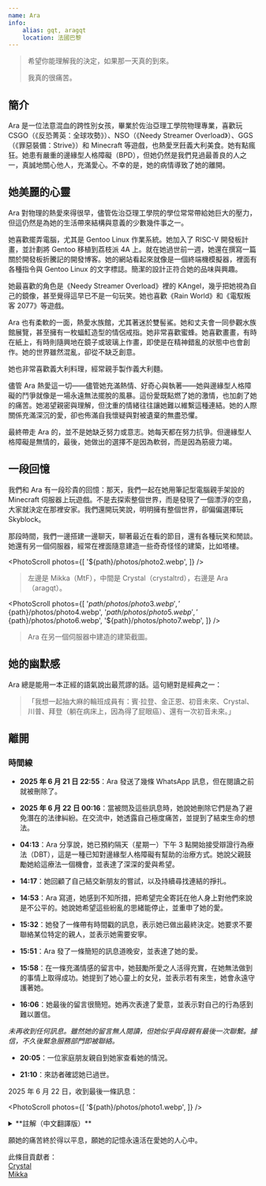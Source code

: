 ```yaml
---
name: Ara
info:
    alias: gqt, aragqt
    location: 法國巴黎
---
```


> 希望你能理解我的決定，如果那一天真的到來。
> 
> 我真的很痛苦。

## 簡介

Ara 是一位法意混血的跨性別女孩，畢業於佐治亞理工學院物理專業，喜歡玩 CSGO（《反恐菁英：全球攻勢》）、NSO（《Needy Streamer Overload》）、GGS（《罪惡裝備：Strive》）和 Minecraft 等遊戲，也熱愛烹飪義大利美食。她有點瘋狂。她患有嚴重的邊緣型人格障礙（BPD），但她仍然是我們見過最善良的人之一，真誠地關心他人，充滿愛心。不幸的是，她的病情導致了她的離開。

## 她美麗的心靈

Ara 對物理的熱愛來得很早，儘管佐治亞理工學院的學位常常帶給她巨大的壓力，但這仍然是為她的生活帶來結構與意義的少數幾件事之一。

她喜歡擺弄電腦，尤其是 Gentoo Linux 作業系統。她加入了 RISC-V 開發板計畫，並計劃將 Gentoo 移植到荔枝派 4A 上。就在她過世前一週，她還在撰寫一篇關於開發板折騰記的開發博客。她的網站看起來就像是一個終端機模擬器，裡面有各種指令與 Gentoo Linux 的文字標誌。簡潔的設計正符合她的品味與興趣。

她最喜歡的角色是《Needy Streamer Overload》裡的 KAngel，幾乎把她視為自己的鏡像，甚至覺得這早已不是一句玩笑。她也喜歡《Rain World》和《電馭叛客 2077》等遊戲。

Ara 也有柔軟的一面，熱愛水族館，尤其著迷於雙髻鯊。她和丈夫會一同參觀水族館展覽，甚至擁有一枚蝠魟造型的情侶戒指。她非常喜歡蜜蜂。她喜歡畫畫，有時在紙上，有時則隨興地在鏡子或玻璃上作畫，即使是在精神錯亂的狀態中也會創作。她的世界雖然混亂，卻從不缺乏創意。

她也非常喜歡義大利料理，經常親手製作義大利麵。

儘管 Ara 熱愛這一切——儘管她充滿熱情、好奇心與執著——她與邊緣型人格障礙的鬥爭就像是一場永遠無法擺脫的風暴。這份愛既點燃了她的激情，也加劇了她的痛苦。她渴望親密與理解，但沈重的情緒往往讓她難以維繫這種連結。她的人際關係充滿深沉的愛，卻也佈滿自我懷疑與對被遺棄的無盡恐懼。

最終帶走 Ara 的，並不是她缺乏努力或意志。她每天都在努力抗爭。但邊緣型人格障礙是無情的，最後，她做出的選擇不是因為軟弱，而是因為筋疲力竭。

## 一段回憶

我們和 Ara 有一段珍貴的回憶：那天，我們一起在她用筆記型電腦親手架設的 Minecraft 伺服器上玩遊戲。不是去探索整個世界，而是發現了一個漂浮的空島，大家就決定在那裡安家。我們還開玩笑說，明明擁有整個世界，卻偏偏選擇玩 Skyblock。

那段時間，我們一邊搭建一邊聊天，聊著最近在看的節目，還有各種玩笑和閒談。她還有另一個伺服器，經常在裡面隨意建造一些奇奇怪怪的建築，比如塔樓。

<PhotoScroll photos={[
    '${path}/photos/photo2.webp',
]} />

> 左邊是 Mikka（MtF），中間是 Crystal（crystaltrd），右邊是 Ara（aragqt）。

<PhotoScroll photos={[
    '${path}/photos/photo3.webp',
    '${path}/photos/photo4.webp',
    '${path}/photos/photo5.webp',
    '${path}/photos/photo6.webp',
    '${path}/photos/photo7.webp',
]} />

> Ara 在另一個伺服器中建造的建築截圖。

## 她的幽默感

Ara 總是能用一本正經的語氣說出最荒謬的話。這句絕對是經典之一：

> 「我想一起抽大麻的輪班成員有：賓·拉登、金正恩、初音未來、Crystal、川普、拜登（躺在病床上，因為得了屁眼癌）、還有一次初音未來。」

## 離開

### 時間線

- **2025 年 6 月 21 日 22:55**：Ara 發送了幾條 WhatsApp 訊息，但在閱讀之前就被刪除了。

- **2025 年 6 月 22 日 00:16**：當被問及這些訊息時，她說她刪除它們是為了避免潛在的法律糾紛。在交流中，她透露自己極度痛苦，並提到了結束生命的想法。

- **04:13**：Ara 分享說，她已預約隔天（星期一）下午 3 點開始接受辯證行為療法（DBT），這是一種已知對邊緣型人格障礙有幫助的治療方式。她說父親鼓勵她給這療法一個機會，並表達了深深的愛與希望。

- **14:17**：她回顧了自己結交新朋友的嘗試，以及持續尋找連結的掙扎。

- **14:53**：Ara 寫道，她感到不知所措，把希望完全寄託在他人身上對他們來說是不公平的。她說她希望這些紛亂的思緒能停止，並重申了她的愛。

- **15:32**：她發了一條帶有時間戳的訊息，表示她已做出最終決定。她要求不要聯絡某位特定的親人，並表示她需要安寧。

- **15:51**：Ara 發了一條簡短的訊息道晚安，並表達了她的愛。

- **15:58**：在一條充滿情感的留言中，她鼓勵所愛之人活得充實，在她無法做到的事情上取得成功。她提到了她心靈上的女兒，並表示若有來生，她會永遠守護著她。

- **16:06**：她最後的留言很簡短。她再次表達了愛意，並表示對自己的行為感到難以置信。

*未再收到任何訊息。雖然她的留言無人閱讀，但她似乎與母親有最後一次聯繫。據信，不久後緊急服務部門即被聯絡。*

- **20:05**：一位家庭朋友親自到她家查看她的情況。

- **21:10**：來訪者確認她已過世。

2025 年 6 月 22 日，收到最後一條訊息：

<PhotoScroll photos={[
'${path}/photos/photo1.webp',
]} />

<details>
<summary>**註解（中文翻譯版）**</summary>

> 我他媽才不在乎你把我當成什麼人
> 
> 我實在無法再這樣活下去了
> 
> 真的不行。各種想法一直在我腦子裡翻騰，什麼藥都試過了，但沒有任何療法有效，以後也不會有用。
> 
> 希望你尊重我的決定。我已經拿到了學位。這是我一直以來夢寐以求的，現在終於如願以償了。
> 
> 我的腦子爛透了，再也做不了別的了。在這個顯然即將崩潰的世界裡，我已經達到了巔峰。
> 
> 朋友們理所當然地疏遠了我（我承認這一點），因為我總是被太多的負面情緒和沉重的壓力困擾。
> 
> 但這不是重點。
> 
> 一切終於結束了，真好，不用再為任何事感到壓力，不用再妄想，不用再為那些跟蹤狂操心，不用再為任何事情付出努力，不用再覺得自己是地球上該死的寄生蟲。要嘛這樣，要嘛我就變成企業的薪水奴隸。
> 
> 人性本惡，這一點越來越清晰了。操，我可以寫一整本書來說明這一點。但我的星光已經熄滅，我再也無法清楚思考了。是的，這些年來我嘗試了所有可能的藥物，但全都無濟於事。我只是在完成一件我在 2019 年就開始的事。
> 
> 我可以用餘生創作瘋狂的藝術，或者割傷自己來感受真實（但你根本不知道現實解體是什麼意思——那個我看過的該死心理學家）。至少我體內的傷痕看起來很真實。想擺脫我唯一的應對機制，卻找不到有效的替代，感覺真的很奇怪。
> 
> 我知道這已經變得語無倫次了，但我要向所有我愛的人道別。感謝一直以來的支持，感謝為對抗我心中惡魔而付出一切的爸爸（是的，我真的有過幻覺），感謝努力幫我尋找合適療法的醫生們，感謝佐治亞理工所有支持過我的朋友，感謝那些相信我並給我無數機會的教授們，還有最重要的，Jordan，我摯愛的丈夫，還有 Crystal，我美麗的精神女兒，感謝你們一直陪著我。
> 
> 永遠。對不起讓你們失望了。但我真的別無選擇。我不想再等什麼巫術療法起效，也不想再次被強制送醫失去控制。所以趁我還能掌控一切時，我愛你們每一位。謝謝你們給予的一切。
> 
> Ara

</details>

願她的痛苦終於得以平息，願她的記憶永遠活在愛她的人心中。

此條目貢獻者：  
[Crystal](https://github.com/Crystaltrd)  
[Mikka](https://github.com/cvyl)
